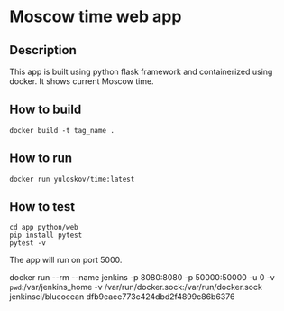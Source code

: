 # Moscow time web app
## Description
This app is built using python flask framework and containerized using docker. It shows current Moscow time. 
## How to build
```docker build -t tag_name .```
## How to run
```docker run yuloskov/time:latest```
## How to test
```
cd app_python/web
pip install pytest
pytest -v
```

The app will run on port 5000.


docker run --rm --name jenkins -p 8080:8080 -p 50000:50000 -u 0 -v `pwd`:/var/jenkins_home -v /var/run/docker.sock:/var/run/docker.sock jenkinsci/blueocean
dfb9eaee773c424dbd2f4899c86b6376
